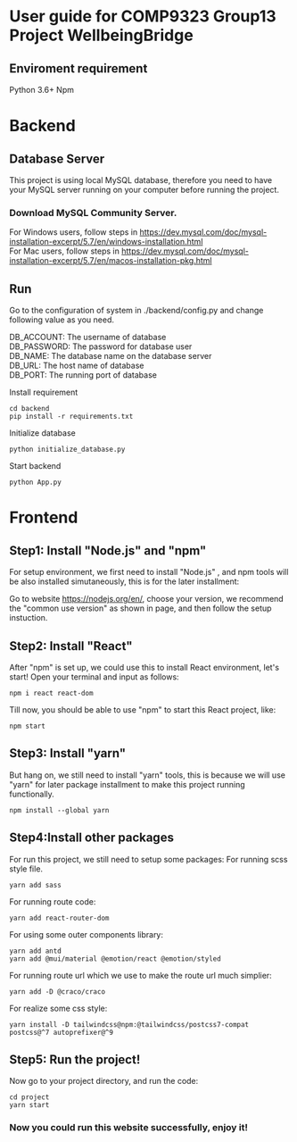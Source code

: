 # User guide for COMP9323 Group13 Project WellbeingBridge

## Enviroment requirement
Python 3.6+
Npm
# Backend
## Database Server
This project is using local MySQL database, therefore you need to have your MySQL server running on your computer before running the project.
### Download MySQL Community Server.
For Windows users, follow steps in https://dev.mysql.com/doc/mysql-installation-excerpt/5.7/en/windows-installation.html  
For Mac users, follow steps in https://dev.mysql.com/doc/mysql-installation-excerpt/5.7/en/macos-installation-pkg.html  


## Run
Go to the configuration of system in ./backend/config.py and change following value as you need.

DB_ACCOUNT: The username of database  
DB_PASSWORD: The password for database user  
DB_NAME: The database name on the database server  
DB_URL: The host name of database  
DB_PORT: The running port of database  

Install requirement  
```
cd backend
pip install -r requirements.txt
```
Initialize database
```
python initialize_database.py
```
Start backend
```
python App.py
```

# Frontend

## Step1: Install "Node.js" and "npm"
For setup environment, we first need to install "Node.js" , and npm tools will be also installed simutaneously, this is for the later installment:

Go to website https://nodejs.org/en/, choose your version, we recommend the "common use version" as shown in page, and then follow the setup instuction.

## Step2: Install "React"
After "npm" is set up, we could use this to install React environment, let's start! Open your terminal and input as follows:
```
npm i react react-dom 
```
Till now, you should be able to use "npm" to start this React project, like:
```
npm start
```

## Step3: Install "yarn"
But hang on, we still need to install "yarn" tools, this is because we will use "yarn" for later package installment to make this project running functionally. 
```
npm install --global yarn
```

## Step4:Install other packages
For run this project, we still need to setup some packages:
For running scss style file.
```
yarn add sass
```
For running route code:
```
yarn add react-router-dom
```
For using some outer components library:
```
yarn add antd
yarn add @mui/material @emotion/react @emotion/styled
```
For running route url which we use to make the route url much simplier:
```
yarn add -D @craco/craco
```
For realize some css style:
```
yarn install -D tailwindcss@npm:@tailwindcss/postcss7-compat postcss@^7 autoprefixer@^9 
```

## Step5: Run the project!
Now go to your project directory, and run the code:
```
cd project
yarn start
```
### Now you could run this website successfully, enjoy it!
